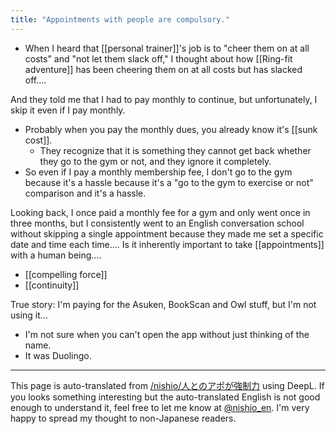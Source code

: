 ```yaml
---
title: "Appointments with people are compulsory."
---
```


- When I heard that [[personal trainer]]'s job is to "cheer them on at all costs" and "not let them slack off," I thought about how [[Ring-fit adventure]] has been cheering them on at all costs but has slacked off....

And they told me that I had to pay monthly to continue, but unfortunately, I skip it even if I pay monthly.
- Probably when you pay the monthly dues, you already know it's [[sunk cost]].
    - They recognize that it is something they cannot get back whether they go to the gym or not, and they ignore it completely.
- So even if I pay a monthly membership fee, I don't go to the gym because it's a hassle because it's a "go to the gym to exercise or not" comparison and it's a hassle.

Looking back, I once paid a monthly fee for a gym and only went once in three months, but I consistently went to an English conversation school without skipping a single appointment because they made me set a specific date and time each time.... Is it inherently important to take [[appointments]] with a human being....

- [[compelling force]]
- [[continuity]]

True story: I'm paying for the Asuken, BookScan and Owl stuff, but I'm not using it...
- I'm not sure when you can't open the app without just thinking of the name.
- It was Duolingo.

---
This page is auto-translated from [/nishio/人とのアポが強制力](https://scrapbox.io/nishio/人とのアポが強制力) using DeepL. If you looks something interesting but the auto-translated English is not good enough to understand it, feel free to let me know at [@nishio_en](https://twitter.com/nishio_en). I'm very happy to spread my thought to non-Japanese readers.